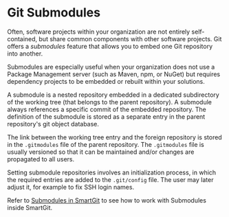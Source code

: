 # Git Submodules

Often, software projects within your organization are not entirely self-contained, but share
common components with other software projects. Git offers a *submodules* feature that allows you to embed one Git repository into another.

Submodules are especially useful when your organization does not use a Package Management server (such as Maven, npm, or NuGet) 
but requires dependency projects to be embedded or rebuilt within your solutions.

A submodule is a nested repository embedded in a dedicated subdirectory of the working tree (that belongs to the parent
repository). A submodule always references a specific commit of the embedded repository. The definition of the submodule is stored as a
separate entry in the parent repository's git object database.

The link between the working tree entry and the foreign repository is stored in
the `.gitmodules` file of the parent repository. The `.gitmodules` file is usually versioned so that it can be maintained and/or changes are propagated to all users.

Setting submodule repositories involves an initialization process, in
which the required entries are added to the `.git/config` file. The user
may later adjust it, for example to fix SSH login names.

Refer to [Submodules in SmartGit](../GUI/Submodules.md) to see how to work with Submodules inside SmartGit.
